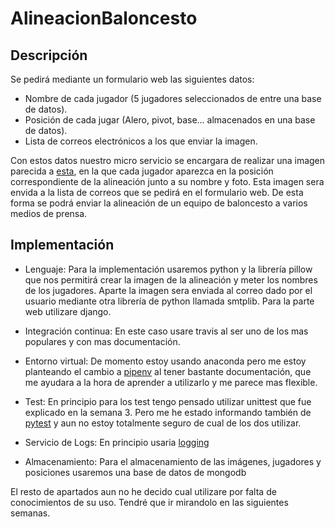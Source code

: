 # AlineacionBaloncesto
## Descripción

Se pedirá mediante un formulario web las siguientes datos:
- Nombre de cada jugador (5 jugadores seleccionados de entre una base de datos).
- Posición de cada jugar (Alero, pivot, base... almacenados en una base de datos).
- Lista de correos electrónicos a los que enviar la imagen.

Con estos datos nuestro micro servicio se encargara de realizar una imagen parecida a [esta](https://s04.s3c.es/imag3/baloncesto2014/alineacion/espana.gif), en la que cada jugador aparezca en la posición correspondiente de la alineación junto a su nombre y foto. Esta imagen sera envida a la lista de correos que se pedirá en el formulario web. De esta forma se podrá enviar la alineación de un equipo de baloncesto a varios medios de prensa.
## Implementación
- Lenguaje: Para la implementación usaremos python y la librería pillow que nos permitirá crear la imagen de la alineación y meter los nombres de los jugadores. Aparte la imagen sera enviada al correo dado por el usuario mediante otra librería de python llamada smtplib. Para la parte web utilizare django.


- Integración continua: En este caso usare travis al ser uno de los mas populares y con mas documentación.
- Entorno virtual: De momento estoy usando anaconda pero me estoy planteando el cambio a [pipenv](https://pipenv-es.readthedocs.io/es/latest/) al tener bastante documentación, que me ayudara a la hora de aprender a utilizarlo y me parece mas flexible.
- Test: En principio para los test tengo pensado utilizar unittest que fue explicado en la semana 3. Pero me he estado informando también de [pytest](https://docs.pytest.org/en/latest/contents.html) y aun no estoy totalmente seguro de cual de los dos utilizar.
- Servicio de Logs: En principio usaria [logging](https://realpython.com/python-logging/#the-logging-module)

- Almacenamiento: Para el almacenamiento de las imágenes, jugadores y posiciones usaremos una base de datos de mongodb

El resto de apartados aun no he decido cual utilizare por falta de conocimientos de su uso. Tendré que ir mirandolo en las siguientes semanas.
